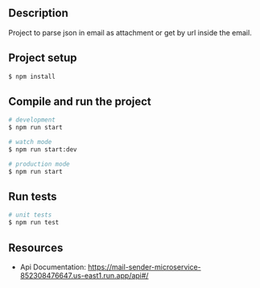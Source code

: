 ## Description

Project to parse json in email as attachment or get by url inside the email.

## Project setup

```bash
$ npm install
```

## Compile and run the project

```bash
# development
$ npm run start

# watch mode
$ npm run start:dev

# production mode
$ npm run start
```

## Run tests

```bash
# unit tests
$ npm run test

```
## Resources

- Api Documentation: https://mail-sender-microservice-852308476647.us-east1.run.app/api#/

